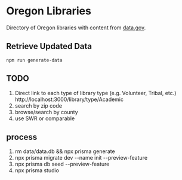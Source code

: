 # Oregon Libraries

Directory of Oregon libraries with content from [data.gov](https://catalog.data.gov/dataset/oregon-library-directory).

## Retrieve Updated Data

    npm run generate-data

## TODO

1. Direct link to each type of library type (e.g. Volunteer, Tribal, etc.)
   http://localhost:3000/library/type/Academic
2. search by zip code
3. browse/search by county
4. use SWR or comparable

## process

1. rm data/data.db && npx prisma generate
2. npx prisma migrate dev --name init --preview-feature
3. npx prisma db seed --preview-feature
4. npx prisma studio
